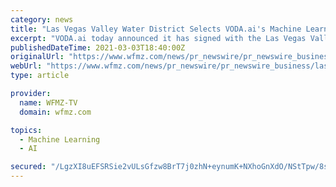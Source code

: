 ```yaml
---
category: news
title: "Las Vegas Valley Water District Selects VODA.ai's Machine Learning to Support Decision-Making"
excerpt: "VODA.ai today announced it has signed with the Las Vegas Valley Water District as their exclusive provider of artificial intelligence and machine learning decision"
publishedDateTime: 2021-03-03T18:40:00Z
originalUrl: "https://www.wfmz.com/news/pr_newswire/pr_newswire_business/las-vegas-valley-water-district-selects-voda-ais-machine-learning-to-support-decision-making/article_c1237cc3-1b55-5bf4-89f5-0c8e9b109ea1.html"
webUrl: "https://www.wfmz.com/news/pr_newswire/pr_newswire_business/las-vegas-valley-water-district-selects-voda-ais-machine-learning-to-support-decision-making/article_c1237cc3-1b55-5bf4-89f5-0c8e9b109ea1.html"
type: article

provider:
  name: WFMZ-TV
  domain: wfmz.com

topics:
  - Machine Learning
  - AI

secured: "/LgzXI8uEFSRSie2vULsGfzw8BrT7j0zhN+eynumK+NXhoGnXdO/NStTpw/8s9LjD8Jdn9uq7rsI/rd0rjTCBOUiYA/tlc6CO5Spp0f9FIT3XRa1R7k51XSTG7m2hivov67A8bv32Oe0C5HRg4nJKEHT1ThMXdq7HLYqQbgnAec+Ci3uCfFQwMfX12XnljoNeXk0i3JbUoFmCRVaSFJUjfLO7uD6MBv5JyHWEachhD3SNtnxfMSD4KDw1FZE2SIWjKPnhkM9HVMYIyZdF7pZZSWeq0Oa/QAQuREiMV1crliOYPRwB6RRChbk2mIMLldxyF+x9qwZHPV/fSLgA4S4TszA58ucSz89lR3AzLaUo/s=;aHRiQOINfs5r+M8sr2XBjw=="
---
```


